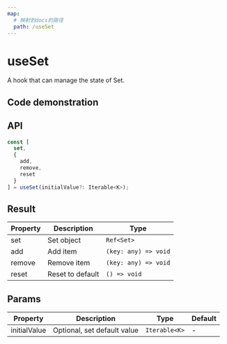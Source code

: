```yaml
---
map:
  # 映射到docs的路径
  path: /useSet
---
```


# useSet

A hook that can manage the state of Set.

## Code demonstration

<demo src="./demo/demo.vue"
  language="vue"
  title="Basic usage"
  desc=""> </demo>

## API

```typescript
const [
  set,
  {
    add,
    remove,
    reset
  }
] = useSet(initialValue?: Iterable<K>);
```

## Result

| Property | Description      | Type                 |
| -------- | ---------------- | -------------------- |
| set      | Set object       | `Ref<Set>`           |
| add      | Add item         | `(key: any) => void` |
| remove   | Remove item      | `(key: any) => void` |
| reset    | Reset to default | `() => void`         |

## Params

| Property     | Description                 | Type          | Default |
| ------------ | --------------------------- | ------------- | ------- |
| initialValue | Optional, set default value | `Iterable<K>` | -       |
